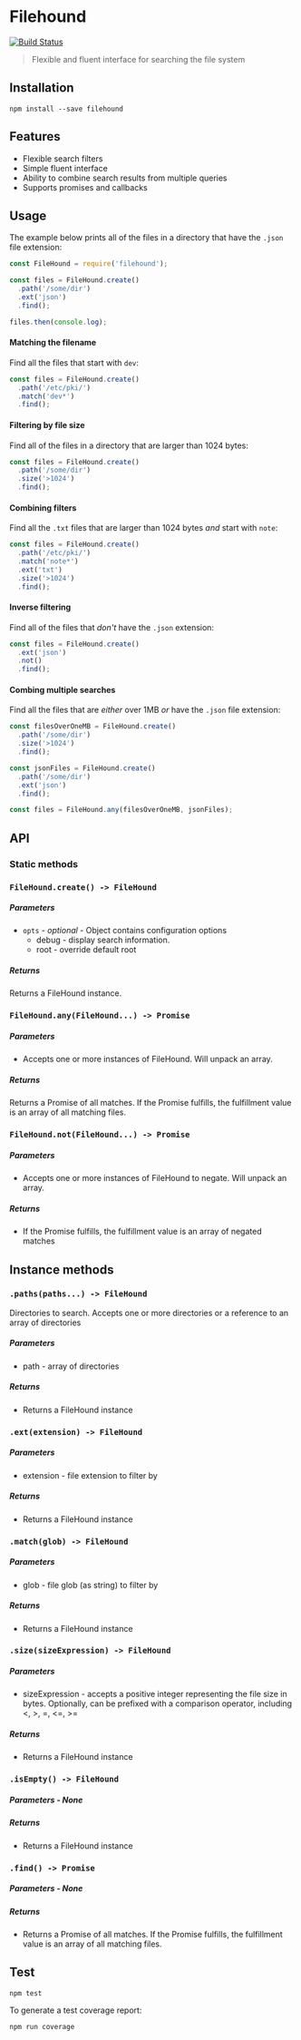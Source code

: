 # Filehound

[![Build Status](https://travis-ci.org/nspragg/filehound.svg)](https://travis-ci.org/nspragg/filehound)

> Flexible and fluent interface for searching the file system

## Installation

```
npm install --save filehound
```

## Features

* Flexible search filters
* Simple fluent interface
* Ability to combine search results from multiple queries
* Supports promises and callbacks

## Usage

The example below prints all of the files in a directory that have the `.json` file extension:

```js
const FileHound = require('filehound');

const files = FileHound.create()
  .path('/some/dir')
  .ext('json')
  .find();

files.then(console.log);
```

#### Matching the filename

Find all the files that start with `dev`:

```js
const files = FileHound.create()
  .path('/etc/pki/')
  .match('dev*')
  .find();
```

#### Filtering by file size

Find all of the files in a directory that are larger than 1024 bytes:

```js
const files = FileHound.create()
  .path('/some/dir')
  .size('>1024')
  .find();
```

#### Combining filters

Find all the `.txt` files that are larger than 1024 bytes _and_ start with `note`:

```js
const files = FileHound.create()
  .path('/etc/pki/')
  .match('note*')
  .ext('txt')
  .size('>1024')
  .find();
```

#### Inverse filtering

Find all of the files that _don't_ have the `.json` extension:

```js
const files = FileHound.create()
  .ext('json')
  .not()
  .find();
```

#### Combing multiple searches

Find all the files that are _either_ over 1MB _or_ have the `.json` file extension:

```js
const filesOverOneMB = FileHound.create()
  .path('/some/dir')
  .size('>1024')
  .find();

const jsonFiles = FileHound.create()
  .path('/some/dir')
  .ext('json')
  .find();

const files = FileHound.any(filesOverOneMB, jsonFiles);
```

## API

### Static methods

### `FileHound.create() -> FileHound`

##### Parameters
* `opts` - _optional_ - Object contains configuration options
  * debug - display search information.
  * root - override default root

##### Returns
Returns a FileHound instance.

### `FileHound.any(FileHound...) -> Promise`

##### Parameters
* Accepts one or more instances of FileHound. Will unpack an array.

##### Returns
Returns a Promise of all matches. If the Promise fulfills, the fulfillment value is an array of all matching files.

### `FileHound.not(FileHound...) -> Promise`

##### Parameters
* Accepts one or more instances of FileHound to negate. Will unpack an array.

##### Returns
* If the Promise fulfills, the fulfillment value is an array of negated matches

## Instance methods

### `.paths(paths...) -> FileHound`

Directories to search. Accepts one or more directories or a reference to an array of directories

##### Parameters
* path - array of directories

##### Returns
* Returns a FileHound instance

### `.ext(extension) -> FileHound`

##### Parameters
* extension - file extension to filter by

##### Returns
* Returns a FileHound instance

### `.match(glob) -> FileHound`

##### Parameters
* glob - file glob (as string) to filter by

##### Returns
* Returns a FileHound instance

### `.size(sizeExpression) -> FileHound`

##### Parameters
* sizeExpression - accepts a positive integer representing the file size in bytes. Optionally, can be prefixed with a comparison operator, including <, >, =, <=, >=  

##### Returns
* Returns a FileHound instance

### `.isEmpty() -> FileHound`

##### Parameters - None

##### Returns
* Returns a FileHound instance

### `.find() -> Promise`
##### Parameters - None
##### Returns
* Returns a Promise of all matches. If the Promise fulfills, the fulfillment value is an array of all matching files.

## Test

```
npm test
```

To generate a test coverage report:

```
npm run coverage
```
